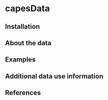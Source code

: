 # capesData

## Installation

## About the data

## Examples

## Additional data use information

## References
